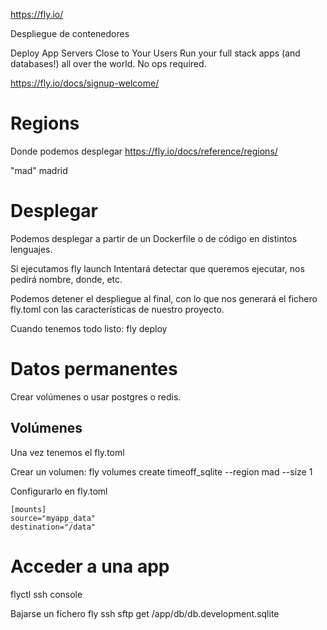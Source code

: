 https://fly.io/

Despliegue de contenedores

Deploy App Servers
Close to Your Users
Run your full stack apps (and databases!) all over the world. No ops required.


https://fly.io/docs/signup-welcome/


# Regions
Donde podemos desplegar
https://fly.io/docs/reference/regions/

"mad" madrid


# Desplegar
Podemos desplegar a partir de un Dockerfile o de código en distintos lenguajes.

Si ejecutamos
fly launch
Intentará detectar que queremos ejecutar, nos pedirá nombre, donde, etc.

Podemos detener el despliegue al final, con lo que nos generará el fichero fly.toml con las características de nuestro proyecto.

Cuando tenemos todo listo:
fly deploy


# Datos permanentes
Crear volúmenes o usar postgres o redis.

## Volúmenes
Una vez tenemos el fly.toml

Crear un volumen:
fly volumes create timeoff_sqlite --region mad --size 1

Configurarlo en fly.toml
```
[mounts]
source="myapp_data"
destination="/data"
```

# Acceder a una app
flyctl ssh console

Bajarse un fichero
fly ssh sftp get /app/db/db.development.sqlite

